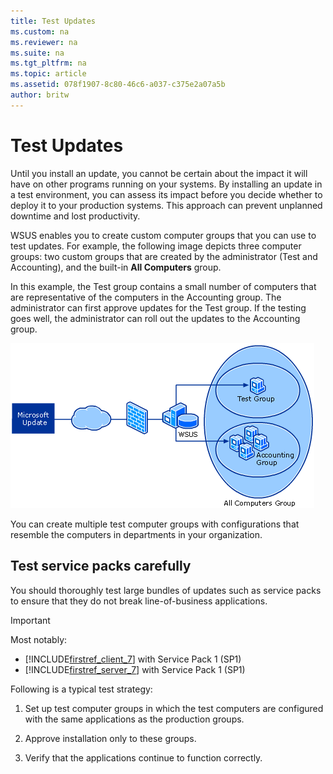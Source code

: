```yaml
---
title: Test Updates
ms.custom: na
ms.reviewer: na
ms.suite: na
ms.tgt_pltfrm: na
ms.topic: article
ms.assetid: 078f1907-8c80-46c6-a037-c375e2a07a5b
author: britw
---
```

# Test Updates
Until you install an update, you cannot be certain about the impact it will have on other programs running on your systems. By installing an update in a test environment, you can assess its impact before you decide whether to deploy it to your production systems. This approach can prevent unplanned downtime and lost productivity.  
  
WSUS enables you to create custom computer groups that you can use to test updates. For example, the following image depicts three computer groups: two custom groups that are created by the administrator \(Test and Accounting\), and the built\-in **All Computers** group.  
  
In this example, the Test group contains a small number of computers that are representative of the computers in the Accounting group. The administrator can first approve updates for the Test group. If the testing goes well, the administrator can roll out the updates to the Accounting group.  
  
![](../Image/f74817dd-8d19-497f-b310-f12f0060daa2.gif)  
  
You can create multiple test computer groups with configurations that resemble the computers in departments in your organization.  
  
## Test service packs carefully  
You should thoroughly test large bundles of updates such as service packs to ensure that they do not break line\-of\-business applications.  
  
> [!IMPORTANT]  
> Most notably:  
>   
> -   [!INCLUDE[firstref_client_7](../Token/firstref_client_7_md.md)] with Service Pack 1 \(SP1\)  
> -   [!INCLUDE[firstref_server_7](../Token/firstref_server_7_md.md)] with Service Pack 1 \(SP1\)  
  
Following is a typical test strategy:  
  
1.  Set up test computer groups in which the test computers are configured with the same applications as the production groups.  
  
2.  Approve installation only to these groups.  
  
3.  Verify that the applications continue to function correctly.  
  
